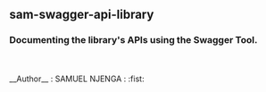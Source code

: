 ## sam-swagger-api-library
### Documenting the library's APIs using the Swagger Tool.
<br>
<br>
__Author__ : SAMUEL NJENGA : :fist:
